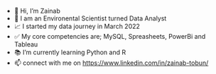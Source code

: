 - 👋 Hi, I’m Zainab 
- 🌱 I am an Environental Scientist turned Data Analyst 
- 📈 I started my data journey in March 2022
- ✅ My core competencies are; MySQL, Spreasheets, PowerBi and Tableau
- 📚 I’m currently learning Python and R
- 📫 connect with me on https://www.linkedin.com/in/zainab-tobun/

<!---
TobunZainab/TobunZainab is a ✨ special ✨ repository because its `README.md` (this file) appears on your GitHub profile.
You can click the Preview link to take a look at your changes.
--->
